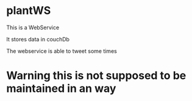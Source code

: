 # plantWS

This is a WebService

It stores data in couchDb

The webservice is able to tweet some times

# Warning this is not supposed to be maintained in an way
